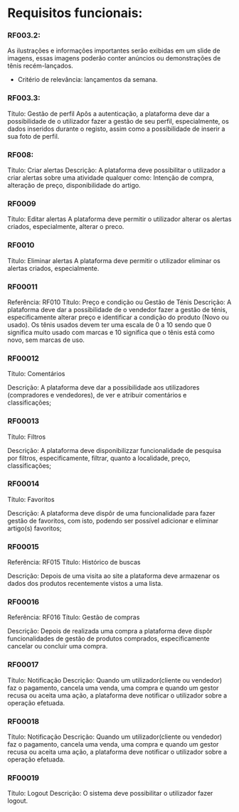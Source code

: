 # Requisitos funcionais:

### RF003.2:
As ilustrações e informações importantes serão exibidas em um slide de imagens, essas imagens poderão conter anúncios ou demonstrações de tênis recém-lançados.

* Critério de relevância: lançamentos da semana.

### RF003.3:
Título: Gestão de perfil
Apôs a autenticação, a plataforma deve dar a possibilidade de o utilizador fazer a gestão de seu perfil, especialmente, os dados inseridos durante o registo, assim como a possibilidade de inserir a sua foto de perfil. 

### RF008:
Título: Criar alertas
Descrição: A plataforma deve possibilitar o utilizador a criar alertas sobre uma atividade qualquer como: Intenção de compra, alteração de preço, disponibilidade do artigo. 

### RF0009
Título: Editar alertas
A plataforma deve permitir o utilizador alterar os alertas criados, especialmente, alterar o preco.

### RF0010
Título: Eliminar alertas
A plataforma deve permitir o utilizador eliminar os alertas criados, especialmente.

### RF00011
Referência: RF010
Título: Preço e condição ou Gestão de Ténis
Descrição: A plataforma deve dar a possibilidade de o vendedor fazer a gestão de ténis, especificamente alterar preço e identificar a condição do produto (Novo ou usado). Os tênis usados devem ter uma escala de 0 a 10 sendo que 0 significa muito usado com marcas e 10 significa que o tênis está como novo, sem marcas de uso.

### RF00012
Título: Comentários

Descrição: A plataforma deve dar a possibilidade aos utilizadores (compradores e vendedores), de ver e atribuir comentários e classificações;

### RF00013
Título: Filtros

Descrição: A plataforma deve disponibilizzar funcionalidade de pesquisa por filtros, especificamente, filtrar, quanto a localidade, preço, classificações;

### RF00014
Título: Favoritos

Descrição: A plataforma deve dispôr de uma funcionalidade para fazer gestão de favoritos, com isto, podendo ser possível adicionar e eliminar artigo(s) favoritos;

### RF00015
Referência: RF015
Título: Histórico de buscas

Descrição: Depois de uma visita ao site a plataforma deve armazenar os dados dos produtos recentemente vistos a uma lista.

### RF00016
Referência: RF016
Título: Gestão de compras

Descrição: Depois de realizada uma compra a plataforma deve dispôr funcionalidades de gestão de produtos comprados, especificamente cancelar ou concluir uma compra.

### RF00017
Título: Notificação
Descrição: Quando um utilizador(cliente ou vendedor) faz o pagamento, cancela uma venda, uma compra e quando um gestor recusa ou aceita uma ação, a plataforma deve notificar o utilizador sobre a operação efetuada.

### RF00018
Título: Notificação
Descrição: Quando um utilizador(cliente ou vendedor) faz o pagamento, cancela uma venda, uma compra e quando um gestor recusa ou aceita uma ação, a plataforma deve notificar o utilizador sobre a operação efetuada.

### RF00019
Título: Logout
Descrição: O sistema deve possibilitar o utilizador fazer logout.
